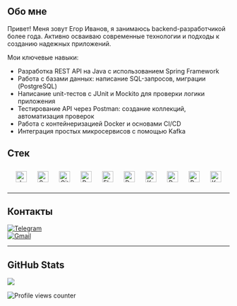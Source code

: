 ## Обо мне

Привет! Меня зовут Егор Иванов, я занимаюсь backend-разработчикой более года.
Активно осваиваю современные технологии и подходы к созданию надежных приложений.

Мои ключевые навыки:
- Разработка REST API на Java с использованием Spring Framework
- Работа с базами данных: написание SQL-запросов, миграции (PostgreSQL)
- Написание unit-тестов с JUnit и Mockito для проверки логики приложения
- Тестирование API через Postman: создание коллекций, автоматизация проверок
- Работа с контейнеризацией Docker и основами CI/CD
- Интеграция простых микросервисов с помощью Kafka


## Стек
<div align="center">  
<a href="https://www.java.com/" target="_blank"><img style="margin: 10px" src="https://profilinator.rishav.dev/skills-assets/java-original-wordmark.svg" alt="Java" height="25" /></a>  
<a href="https://docs.spring.io/spring-framework/docs/3.0.x/reference/expressions.html#:~:text=The%20Spring%20Expression%20Language%20(SpEL,and%20basic%20string%20templating%20functionality." target="_blank"><img style="margin: 10px" src="https://profilinator.rishav.dev/skills-assets/springio-icon.svg" alt="Spring" height="25" /></a>  
<a href="https://github.com/" target="_blank"><img style="margin: 10px" src="https://profilinator.rishav.dev/skills-assets/git-scm-icon.svg" alt="Git" height="25" /></a>  
<a href="https://www.postgresql.org/" target="_blank"><img style="margin: 10px" src="https://profilinator.rishav.dev/skills-assets/postgresql-original-wordmark.svg" alt="PostgreSQL" height="25" /></a>  
<a href="https://www.elastic.co/" target="_blank"><img style="margin: 10px" src="https://profilinator.rishav.dev/skills-assets/elasticsearch.png" alt="Elastic Search" height="25" /></a>  
<a href="https://www.docker.com/" target="_blank"><img style="margin: 10px" src="https://profilinator.rishav.dev/skills-assets/docker-original-wordmark.svg" alt="Docker" height="25" /></a>  
<a href="https://kafka.apache.org/" target="_blank"><img style="margin: 10px" src="https://profilinator.rishav.dev/skills-assets/apache_kafka-icon.svg" alt="Kafka" height="25" /></a>  
<a href="https://www.rabbitmq.com/" target="_blank"><img style="margin: 10px" src="https://profilinator.rishav.dev/skills-assets/rabbitmq-icon.svg" alt="RabbitMQ" height="25" /></a>  
<a href="https://www.gnu.org/software/bash/" target="_blank"><img style="margin: 10px" src="https://profilinator.rishav.dev/skills-assets/gnu_bash-icon.svg" alt="Bash" height="25" /></a>  
<a href="https://kubernetes.io/" target="_blank"><img style="margin: 10px" src="https://profilinator.rishav.dev/skills-assets/kubernetes-icon.svg" alt="Kubernetes" height="25" /></a>  
</div>  

----
## Контакты
<div align="left">
  <a href="https://t.me/maverick_iv" target="_blank">
    <img alt="Telegram" src="https://img.shields.io/badge/Telegram-white?style=for-the-badge&logo=telegram&logoColor=2CA5E0&labelColor=white&color=2CA5E0">
  </a>
  <br>
  <a href="mailto:fineorend@gmail.com" target="_blank">
    <img alt="Gmail" src="https://img.shields.io/badge/Gmail-fineorend%40gmail.com-D14836?style=for-the-badge&logo=gmail&labelColor=white">
  </a>
</div>

----

## GitHub Stats

<img align="left" src="https://github-readme-stats.vercel.app/api?username=YP-Maverick&show_icons=true&count_private=true&theme=gruvbox"/>

<br/>

![Profile views counter](https://komarev.com/ghpvc/?username=YP-Maverick&&style=flat-square)  
